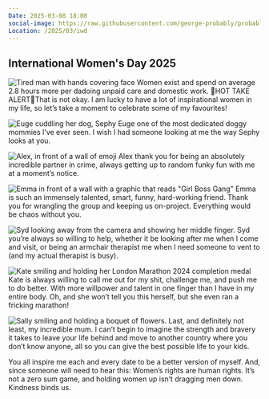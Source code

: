 ```yaml
---
Date: 2025-03-08 18:00
social-image: https://raw.githubusercontent.com/george-probably/probably.blog/main/Images/iwd/Social.webp
Location: /2025/03/iwd
---
```


## International Women's Day 2025

![Tired man with hands covering face](https://raw.githubusercontent.com/george-probably/probably.blog/main/Images/iwd/Social.webp)
Women exist and spend on average 2.8 hours more per dadoing unpaid care and domestic work. 🚨HOT TAKE ALERT🚨That is not okay. I am  lucky to have a lot of inspirational women in my life, so let’s take a moment to celebrate some of my favourites!

![Euge cuddling her dog, Sephy](https://raw.githubusercontent.com/george-probably/probably.blog/main/Images/iwd/Genie.webp)
Euge one of the most dedicated doggy mommies I’ve ever seen. I wish I had someone looking at me the way Sephy looks at you.

![Alex, in front of a wall of emoji](https://raw.githubusercontent.com/george-probably/probably.blog/main/Images/iwd/Alex.webp)
Alex thank you for being an absolutely incredible partner in crime, always getting up to random funky fun with me at a moment’s notice. 

![Emma in front of a wall with a graphic that reads "Girl Boss Gang"](https://raw.githubusercontent.com/george-probably/probably.blog/main/Images/iwd/Ems.webp)
Emma is such an immensely talented, smart, funny, hard-working friend. Thank you for wrangling the group and keeping us on-project. Everything would be chaos without you.

![Syd looking away from the camera and showing her middle finger.](https://raw.githubusercontent.com/george-probably/probably.blog/main/Images/iwd/Syd.webp)
Syd you’re always so willing to help, whether it be looking after me when I come and visit, or being an armchair therapist me when I need someone to vent to (and my actual therapist is busy). 

![Kate smiling and holding her London Marathon 2024 completion medal](https://raw.githubusercontent.com/george-probably/probably.blog/main/Images/iwd/Kate.webp)
Kate is always willing to call me out for my shit, challenge me, and push me to do better. With more willpower and talent in one finger than I have in my entire body. Oh, and she won’t tell you this herself, but she even ran a fricking marathon!

![Sally smiling and holding a boquet of flowers.](https://raw.githubusercontent.com/george-probably/probably.blog/main/Images/iwd/Sally.webp)
Last, and definitely not least, my incredible mum. I can’t begin to imagine the strength and bravery it takes to leave your life behind and move to another country where you don’t know anyone, all so you can give the best possible life to your kids.

You all inspire me each and every date to be a better version of myself.
And, since someone will need to hear this: Women’s rights are human rights. It’s not a zero sum game, and holding women up isn’t dragging men down.
Kindness binds us.